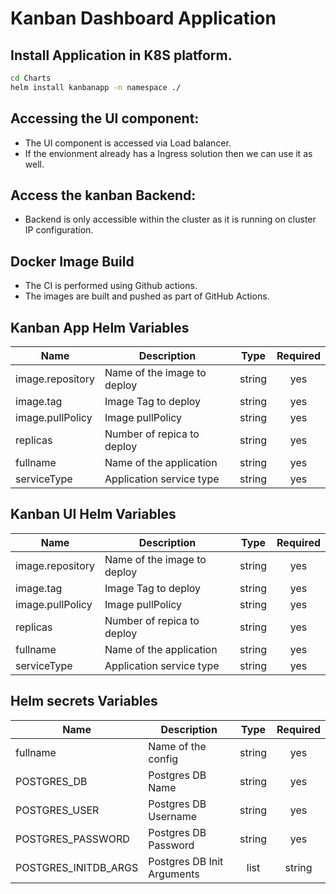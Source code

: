 #  Kanban Dashboard Application

## Install Application in K8S platform.

```sh
cd Charts
helm install kanbanapp -n namespace ./
```

## Accessing the UI component:

* The UI component is accessed via Load balancer.
* If the envionment already has a Ingress solution then we can use it as well.

## Access the kanban Backend:

* Backend is only accessible within the cluster as it is running on cluster IP configuration.

## Docker Image Build

* The CI is performed using Github actions.
* The images are built and pushed as part of GitHub Actions.


## Kanban App Helm Variables

| Name | Description | Type | Required |
|------|-------------|:----:|:-----:|
| image.repository | Name of the image to deploy | string | yes |
| image.tag | Image Tag to deploy | string |  yes |
| image.pullPolicy | Image pullPolicy | string | yes |
| replicas | Number of repica to deploy | string | yes |
| fullname | Name of the application | string | yes |
| serviceType | Application service type | string | yes |

## Kanban UI Helm Variables

| Name | Description | Type | Required |
|------|-------------|:----:|:-----:|
| image.repository | Name of the image to deploy | string | yes |
| image.tag | Image Tag to deploy | string |  yes |
| image.pullPolicy | Image pullPolicy | string | yes |
| replicas | Number of repica to deploy | string | yes |
| fullname | Name of the application | string | yes |
| serviceType | Application service type | string | yes |


## Helm secrets Variables

| Name | Description | Type | Required |
|------|-------------|:----:|:-----:|
| fullname | Name of the config | string | yes |
| POSTGRES_DB | Postgres DB Name | string |  yes |
| POSTGRES_USER | Postgres DB Username | string | yes |
| POSTGRES_PASSWORD | Postgres DB Password | string | yes |
| POSTGRES_INITDB_ARGS | Postgres DB Init Arguments| list | string |
